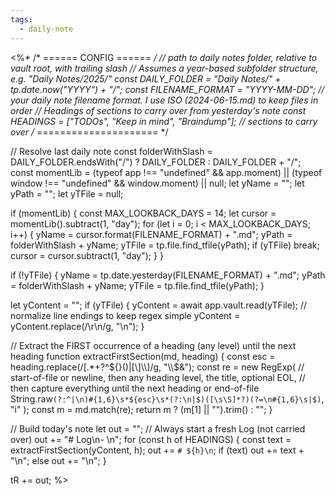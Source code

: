 ```yaml
---
tags:
  - daily-note
---
```

<%*
/* ====== CONFIG ====== */
// path to daily notes folder, relative to vault root, with trailing slash
// Assumes a year-based subfolder structure, e.g. "Daily Notes/2025/"
const DAILY_FOLDER = "Daily Notes/" + tp.date.now("YYYY") + "/"; 
const FILENAME_FORMAT = "YYYY-MM-DD";         // your daily note filename format. I use ISO (2024-06-15.md) to keep files in order
// Headings of sections to carry over from yesterday's note
const HEADINGS = ["TODOs", "Keep in mind", "Braindump"]; // sections to carry over
/* ===================== */

// Resolve last daily note
const folderWithSlash = DAILY_FOLDER.endsWith("/") ? DAILY_FOLDER : DAILY_FOLDER + "/";
const momentLib =
  (typeof app !== "undefined" && app.moment) ||
  (typeof window !== "undefined" && window.moment) ||
  null;
let yName = "";
let yPath = "";
let yTFile = null;

if (momentLib) {
  const MAX_LOOKBACK_DAYS = 14;
  let cursor = momentLib().subtract(1, "day");
  for (let i = 0; i < MAX_LOOKBACK_DAYS; i++) {
    yName = cursor.format(FILENAME_FORMAT) + ".md";
    yPath = folderWithSlash + yName;
    yTFile = tp.file.find_tfile(yPath);
    if (yTFile) break;
    cursor = cursor.subtract(1, "day");
  }
}

if (!yTFile) {
  yName = tp.date.yesterday(FILENAME_FORMAT) + ".md";
  yPath = folderWithSlash + yName;
  yTFile = tp.file.find_tfile(yPath);
}

let yContent = "";
if (yTFile) {
  yContent = await app.vault.read(yTFile);
  // normalize line endings to keep regex simple
  yContent = yContent.replace(/\r\n/g, "\n");
}

// Extract the FIRST occurrence of a heading (any level) until the next heading
function extractFirstSection(md, heading) {
  const esc = heading.replace(/[.*+?^${}()|[\]\\]/g, "\\$&");
  const re = new RegExp(
    // start-of-file or newline, then any heading level, the title, optional EOL,
// then capture everything until the next heading or end-of-file
    String.raw`(?:^|\n)#{1,6}\s*${esc}\s*(?:\n|$)([\s\S]*?)(?=\n#{1,6}\s|$)`,
    "i"
  );
  const m = md.match(re);
  return m ? (m[1] || "").trim() : "";
}

// Build today's note
let out = "";
// Always start a fresh Log (not carried over)
out += "# Log\n- \n";
for (const h of HEADINGS) {
  const text = extractFirstSection(yContent, h);
  out += `# ${h}\n`;
  if (text) out += text + "\n";
  else out += "\n";
}

tR += out;
%>
